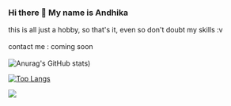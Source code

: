 ### Hi there 👋 My name is Andhika
this is all just a hobby, so that's it, even so don't doubt my skills :v
<br>
<br>
contact me : coming soon
<br>
<br>
![Anurag's GitHub stats](https://github-readme-stats.vercel.app/api?username=Maadelka&show_icons=true&theme=radical))

[![Top Langs](https://github-readme-stats.vercel.app/api/top-langs/?username=Maadelka&layout=compact&theme=radical)](https://github.com/anuraghazra/github-readme-stats)

![](https://komarev.com/ghpvc/?username=your-github-Maadelka&label=PROFILE+VIEWS)
